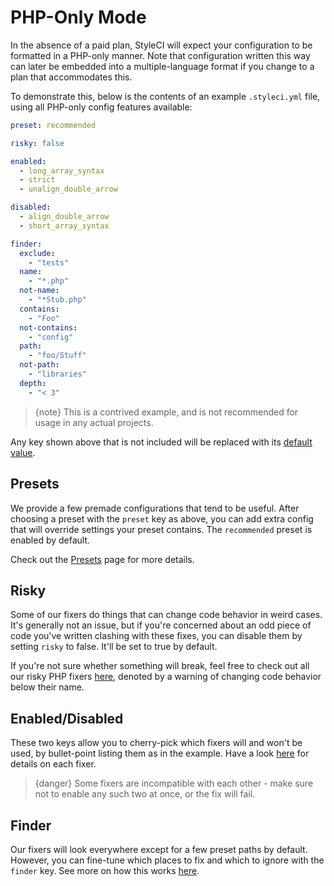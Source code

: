 # PHP-Only Mode

In the absence of a paid plan, StyleCI will expect your configuration to be formatted in a PHP-only manner. Note that configuration written this way can later be embedded into a multiple-language format if you change to a plan that accommodates this.

To demonstrate this, below is the contents of an example `.styleci.yml` file, using all PHP-only config features available:

```yaml
preset: recommended

risky: false

enabled:
  - long_array_syntax
  - strict
  - unalign_double_arrow

disabled:
  - align_double_arrow
  - short_array_syntax

finder:
  exclude:
    - "tests"
  name:
    - "*.php"
  not-name:
    - "*Stub.php"
  contains:
    - "Foo"
  not-contains:
    - "config"
  path:
    - "foo/Stuff"
  not-path:
    - "libraries"
  depth:
    - "< 3"
```

> {note} This is a contrived example, and is not recommended for usage in any actual projects.

Any key shown above that is not included will be replaced with its [default value](configuration#default-configuration).

<a name="presets"></a>
## Presets

We provide a few premade configurations that tend to be useful. After choosing a preset with the `preset` key as above, you can add extra config that will override settings your preset contains. The `recommended` preset is enabled by default.

Check out the [Presets](presets) page for more details.

<a name="risky"></a>
## Risky

Some of our fixers do things that can change code behavior in weird cases. It's generally not an issue, but if you're concerned about an odd piece of code you've written clashing with these fixes, you can disable them by setting `risky` to false. It'll be set to true by default.

If you're not sure whether something will break, feel free to check out all our risky PHP fixers [here](fixers), denoted by a warning of changing code behavior below their name.

<a name="enabled-disabled"></a>
## Enabled/Disabled

These two keys allow you to cherry-pick which fixers will and won't be used, by bullet-point listing them as in the example. Have a look [here](fixers) for details on each fixer.

> {danger} Some fixers are incompatible with each other - make sure not to enable any such two at once, or the fix will fail.

<a name="finder"></a>
## Finder

Our fixers will look everywhere except for a few preset paths by default. However, you can fine-tune which places to fix and which to ignore with the `finder` key. See more on how this works [here](finder).
